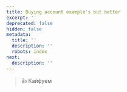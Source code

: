 ```yaml
---
title: Buying account example's but better
excerpt: ''
deprecated: false
hidden: false
metadata:
  title: ''
  description: ''
  robots: index
next:
  description: ''
---
```

> 👍 Кайфуем
